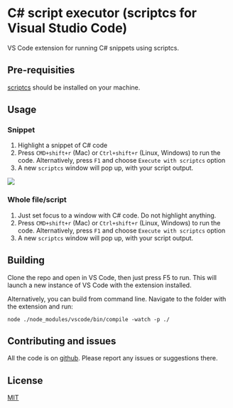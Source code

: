 # C# script executor (scriptcs for Visual Studio Code)

VS Code extension for running C# snippets using scriptcs.

## Pre-requisities

[scriptcs](http://www.scriptcs.net) should be installed on your machine.

## Usage

### Snippet

1. Highlight a snippet of C# code
2. Press `CMD+shift+r` (Mac) or `Ctrl+shift+r` (Linux, Windows) to run the code. Alternatively, press `F1` and choose `Execute with scriptcs` option
3. A new `scriptcs` window will pop up, with your script output.

![](http://g.recordit.co/Ul43RuQVnL.gif)


### Whole file/script

1. Just set focus to a window with C# code. Do not highlight anything.
2. Press `CMD+shift+r` (Mac) or `Ctrl+shift+r` (Linux, Windows) to run the code. Alternatively, press `F1` and choose `Execute with scriptcs` option
3. A new `scriptcs` window will pop up, with your script output.

## Building

Clone the repo and open in VS Code, then just press F5 to run. This will launch a new instance of VS Code with the extension installed.

Alternatively, you can build from command line. Navigate to the folder with the extension and run:

```
node ./node_modules/vscode/bin/compile -watch -p ./

```


## Contributing and issues

All the code is on [github](https://github.com/filipw/vscode-scriptcs-executor). Please report any issues or suggestions there.

## License

[MIT](https://github.com/filipw/vscode-scriptcs-executor/blob/master/LICENSE)

